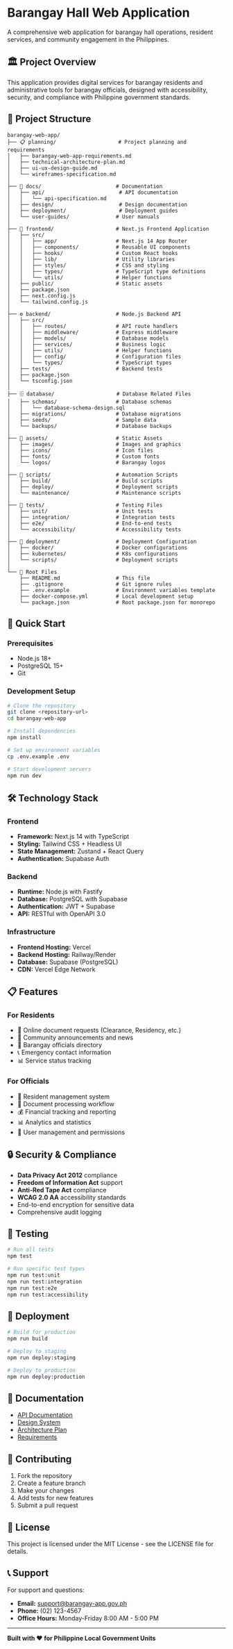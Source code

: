 # Barangay Hall Web Application

A comprehensive web application for barangay hall operations, resident services, and community engagement in the Philippines.

## 🏛️ Project Overview

This application provides digital services for barangay residents and administrative tools for barangay officials, designed with accessibility, security, and compliance with Philippine government standards.

## 📁 Project Structure

```
barangay-web-app/
├── 📋 planning/                    # Project planning and requirements
│   ├── barangay-web-app-requirements.md
│   ├── technical-architecture-plan.md
│   ├── ui-ux-design-guide.md
│   └── wireframes-specification.md
│
├── 📖 docs/                        # Documentation
│   ├── api/                        # API documentation
│   │   └── api-specification.md
│   ├── design/                     # Design documentation
│   ├── deployment/                 # Deployment guides
│   └── user-guides/               # User manuals
│
├── 🎨 frontend/                    # Next.js Frontend Application
│   ├── src/
│   │   ├── app/                   # Next.js 14 App Router
│   │   ├── components/            # Reusable UI components
│   │   ├── hooks/                 # Custom React hooks
│   │   ├── lib/                   # Utility libraries
│   │   ├── styles/                # CSS and styling
│   │   ├── types/                 # TypeScript type definitions
│   │   └── utils/                 # Helper functions
│   ├── public/                    # Static assets
│   ├── package.json
│   ├── next.config.js
│   └── tailwind.config.js
│
├── ⚙️ backend/                     # Node.js Backend API
│   ├── src/
│   │   ├── routes/                # API route handlers
│   │   ├── middleware/            # Express middleware
│   │   ├── models/                # Database models
│   │   ├── services/              # Business logic
│   │   ├── utils/                 # Helper functions
│   │   ├── config/                # Configuration files
│   │   └── types/                 # TypeScript types
│   ├── tests/                     # Backend tests
│   ├── package.json
│   └── tsconfig.json
│
├── 🗄️ database/                    # Database Related Files
│   ├── schemas/                   # Database schemas
│   │   └── database-schema-design.sql
│   ├── migrations/                # Database migrations
│   ├── seeds/                     # Sample data
│   └── backups/                   # Database backups
│
├── 🎯 assets/                      # Static Assets
│   ├── images/                    # Images and graphics
│   ├── icons/                     # Icon files
│   ├── fonts/                     # Custom fonts
│   └── logos/                     # Barangay logos
│
├── 🔧 scripts/                     # Automation Scripts
│   ├── build/                     # Build scripts
│   ├── deploy/                    # Deployment scripts
│   └── maintenance/               # Maintenance scripts
│
├── 🧪 tests/                       # Testing Files
│   ├── unit/                      # Unit tests
│   ├── integration/               # Integration tests
│   ├── e2e/                       # End-to-end tests
│   └── accessibility/             # Accessibility tests
│
├── 🚀 deployment/                  # Deployment Configuration
│   ├── docker/                    # Docker configurations
│   ├── kubernetes/                # K8s configurations
│   └── scripts/                   # Deployment scripts
│
└── 📄 Root Files
    ├── README.md                  # This file
    ├── .gitignore                 # Git ignore rules
    ├── .env.example               # Environment variables template
    ├── docker-compose.yml         # Local development setup
    └── package.json               # Root package.json for monorepo
```

## 🚀 Quick Start

### Prerequisites
- Node.js 18+ 
- PostgreSQL 15+
- Git

### Development Setup
```bash
# Clone the repository
git clone <repository-url>
cd barangay-web-app

# Install dependencies
npm install

# Set up environment variables
cp .env.example .env

# Start development servers
npm run dev
```

## 🛠️ Technology Stack

### Frontend
- **Framework:** Next.js 14 with TypeScript
- **Styling:** Tailwind CSS + Headless UI
- **State Management:** Zustand + React Query
- **Authentication:** Supabase Auth

### Backend
- **Runtime:** Node.js with Fastify
- **Database:** PostgreSQL with Supabase
- **Authentication:** JWT + Supabase
- **API:** RESTful with OpenAPI 3.0

### Infrastructure
- **Frontend Hosting:** Vercel
- **Backend Hosting:** Railway/Render
- **Database:** Supabase (PostgreSQL)
- **CDN:** Vercel Edge Network

## 📋 Features

### For Residents
- 📄 Online document requests (Clearance, Residency, etc.)
- 📢 Community announcements and news
- 👥 Barangay officials directory
- 📞 Emergency contact information
- 📊 Service status tracking

### For Officials
- 👥 Resident management system
- 📄 Document processing workflow
- 💰 Financial tracking and reporting
- 📊 Analytics and statistics
- 🔐 User management and permissions

## 🔒 Security & Compliance

- **Data Privacy Act 2012** compliance
- **Freedom of Information Act** support
- **Anti-Red Tape Act** compliance
- **WCAG 2.0 AA** accessibility standards
- End-to-end encryption for sensitive data
- Comprehensive audit logging

## 🧪 Testing

```bash
# Run all tests
npm test

# Run specific test types
npm run test:unit
npm run test:integration
npm run test:e2e
npm run test:accessibility
```

## 🚀 Deployment

```bash
# Build for production
npm run build

# Deploy to staging
npm run deploy:staging

# Deploy to production
npm run deploy:production
```

## 📖 Documentation

- [API Documentation](docs/api/api-specification.md)
- [Design System](planning/ui-ux-design-guide.md)
- [Architecture Plan](planning/technical-architecture-plan.md)
- [Requirements](planning/barangay-web-app-requirements.md)

## 🤝 Contributing

1. Fork the repository
2. Create a feature branch
3. Make your changes
4. Add tests for new features
5. Submit a pull request

## 📄 License

This project is licensed under the MIT License - see the LICENSE file for details.

## 📞 Support

For support and questions:
- **Email:** support@barangay-app.gov.ph
- **Phone:** (02) 123-4567
- **Office Hours:** Monday-Friday 8:00 AM - 5:00 PM

---

**Built with ❤️ for Philippine Local Government Units**
